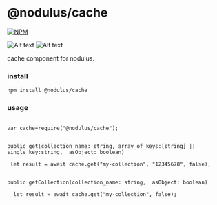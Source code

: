 

# @nodulus/cache

   
[![NPM](https://nodei.co/npm/@nodulus/cache.png)](https://npmjs.org/package/@nodulus/cache)

![Alt text](https://travis-ci.org/nodulusteam/-nodulus-cache.svg?branch=master "build")
![Alt text](https://david-dm.org/nodulusteam/-nodulus-cache.svg "dependencies")
 



 cache component for nodulus.
    

 ### install
 `npm install @nodulus/cache`
 
 
 ### usage
 ```
 
 var cache=require("@nodulus/cache");
 

 ```


`public get(collection_name: string, array_of_keys:[string] || single_key:string,  asObject: boolean)`

```
 let result = await cache.get("my-collection", "12345678", false);
 
 ```  




`public getCollection(collection_name: string,  asObject: boolean)`

```
  let result = await cache.get("my-collection", false);
 
 ```  

 
